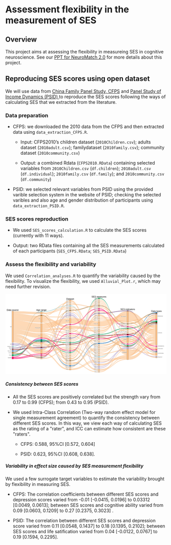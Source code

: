 # Assessment flexibility in the measurement of SES

## Overview
This project aims at assessing the flexibility in measureing SES in cognitive neuroscience. See our [PPT for NeuroMatch 2.0](https://osf.io/gcxs6/) for more details about this project.

## Reproducing SES scores using open dataset
We will use data from [China Family Panel Study, CFPS](https://opendata.pku.edu.cn/dataverse/CFPS?language=en) and [Panel Study of Income Dynamics (PSID) ](https://psidonline.isr.umich.edu/) to reproduce the SES scores following the ways of calculating SES that we extracted from the literature. 

### Data preparation
* CFPS: we downloaded the 2010 data from the CFPS and then extracted data using `data_extraction_CFPS.R`. 
  * Input: CFPS2010’s children dataset (`2010Children.csv`); adults dataset (`2010adult.csv`); familydataset (`2010family.csv`); community dataset (`2010community.csv`)
  
  * Output: a combined Rdata (`CFPS2010.RData`) containing selected variables from `2010Children.csv` (`df.children`); `2010adult.csv` (`df.individual`); `2010family.csv` (`df.family`); and `2010community.csv` (`df.community`)

* PSID: we selected relevant variables from PSID using the provided varible selection system in the website of PSID; checking the selected varibles and also age and gender distribution of participants using `data_extraction_PSID.R`. 

### SES scores reproduction
* We used `SES_scores_calculation.R` to calculate the SES scores (currently with 11 ways). 

* Output: two RData files containing all the SES measurements calculated of each participants (`SES_CFPS.RData`; `SES_PSID.RData`)

### Assess the flexibility and variability
We used `Correlation_analyses.R` to quantify the variability caused by the flexibility. To visualize the flexibility, we used `Alluvial_Plot.r`, which may need further revision.

![](./Alluvial.png)

##### Consistency between SES scores
* All the SES scores are positively correlated but the strength vary from 0.17 to 0.99 (CFPS); from 0.43 to 0.95 (PSID).

* We used Intra-Class Correlation (Two-way random effect model for single measurement agreement) to quantify the consistency between different SES scores. In this way, we view each way of calculating SES as the rating of a "rater", and ICC can estimate how consistent are these "raters". 

  * CFPS: 0.588, 95%CI [0.572, 0.604]

  * PSID: 0.623, 95%CI [0.608, 0.638]. 

##### Variability in effect size caused by SES measurement flexibility

We used a few surrogate target variables to estimate the variability brought by flexibility in measuring SES.

* CFPS: The correlation coefficients between different SES scores and depression scores varied from -0.01 [-0.0415, 0.0196] to 0.03312 [0.0049, 0.0613]; between SES scores and cognitive ability varied from 0.09 [0.0603, 0.1209] to 0.27 [0.2375, 0.3023] .

* PSID: The correlation between different SES scores and depression score varied from 0.11 [0.0548, 0.1437] to 0.18 [0.1395, 0.2102]; between SES scores and life satification varied from 0.04 [-0.0122, 0.0767] to 0.19 [0.1594, 0.2295].
